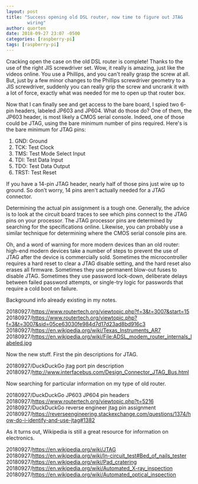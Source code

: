 ```yaml
---
layout: post
title: "Success opening old DSL router, now time to figure out JTAG
        wiring"
author: quorten
date: 2018-09-27 23:07 -0500
categories: [raspberry-pi]
tags: [raspberry-pi]
---
```


Cracking open the case on the old DSL router is complete!  Thanks to
the use of the right JIS screwdriver set.  Wow, it really is amazing,
just like the videos online.  You use a Phillips, and you can't really
grasp the screw at all.  But, just by a few minor changes to the
Phillips screwdriver geometry to a JIS screwdriver, suddenly you can
really grip the screw and uncrank it with a lot of force, exactly what
was needed for me to open up that router box.

Now that I can finally see and get access to the bare board, I spied
two 6-pin headers, labeled JP603 and JP604.  What do those do?  One of
them, the JP603 header, is most likely a CMOS serial console.  Indeed,
one of those could be JTAG, using the bare minimum number of pins
required.  Here's is the bare minimum for JTAG pins:

1. GND: Ground
2. TCK: Test Clock
3. TMS: Test Mode Select Input
4. TDI: Test Data Input
5. TDO: Test Data Output
6. TRST: Test Reset

If you have a 14-pin JTAG header, nearly half of those pins just wire
up to ground.  So don't worry, 14 pins aren't actually needed for a
JTAG connector.

<!-- more -->

Determining the actual pin assignment is a tough one.  Generally, the
advice is to look at the circuit board traces to see which pins
connect to the JTAG pins on your processor.  The JTAG processor pins
are determined by searching for the specifications online.  Likewise,
you can probably use a similar technique for determining where the
CMOS serial console pins are.

Oh, and a word of warning for more modern devices than an old router:
high-end modern devices take a number of steps to prevent the use of
JTAG after the device is commercially sold.  Sometimes the
microcontroller requires a hard reset to clear a JTAG disable setting,
and the hard reset also erases all firmware.  Sometimes they use
permanent blow-out fuses to disable JTAG.  Sometimes they use password
lock-down, deliberate delays between failed password attempts, or
single-try logic for passwords that require a cold boot on failure.

Background info already existing in my notes.

20180927/https://www.routertech.org/viewtopic.php?f=3&t=3007&start=15  
20180927/https://www.routertech.org/viewtopic.php?f=3&t=3007&sid=05ce63030fe984d7d17d23ad8bd916c3  
20180927/https://en.wikipedia.org/wiki/Texas_Instruments_AR7  
20180927/https://en.wikipedia.org/wiki/File:ADSL_modem_router_internals_labeled.jpg

Now the new stuff.  First the pin descriptions for JTAG.

20180927/DuckDuckGo jtag port pin description  
20180927/http://www.interfacebus.com/Design_Connector_JTAG_Bus.html

Now searching for particular information on my type of old router.

20180927/DuckDuckGo JP603 JP604 pin headers  
20180927/https://www.routertech.org/viewtopic.php?t=5216  
20180927/DuckDuckGo reverse engineer jtag pin assignment  
20180927/https://reverseengineering.stackexchange.com/questions/1374/how-do-i-identify-and-use-jtag#1382

As it turns out, Wikipedia is still a great resource for information
on electronics.

20180927/https://en.wikipedia.org/wiki/JTAG  
20180927/https://en.wikipedia.org/wiki/In-circuit_test#Bed_of_nails_tester  
20180927/https://en.wikipedia.org/wiki/Pad_cratering  
20180927/https://en.wikipedia.org/wiki/Automated_X-ray_inspection  
20180927/https://en.wikipedia.org/wiki/Automated_optical_inspection
